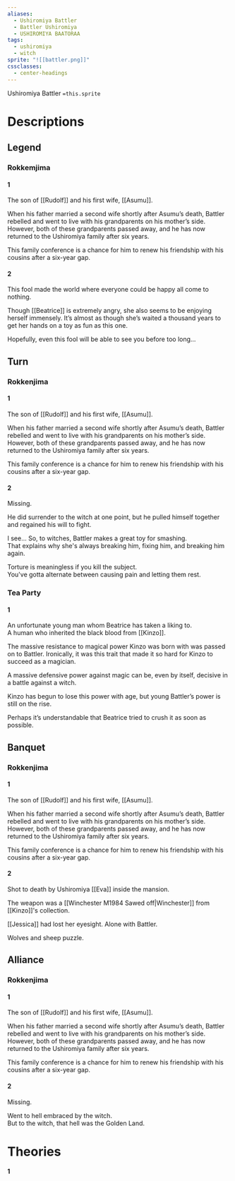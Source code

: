 ```yaml
---
aliases:
  - Ushiromiya Battler
  - Battler Ushiromiya
  - USHIROMIYA BAATORAA
tags:
  - ushiromiya
  - witch
sprite: "![[battler.png]]"
cssclasses:
  - center-headings
---
```

Ushiromiya Battler
`=this.sprite`
# Descriptions

## Legend
### Rokkemjima
#### 1
The son of [[Rudolf]] and his first wife, [[Asumu]].

When his father married a second wife shortly after Asumu’s death, Battler rebelled and went to live with his grandparents on his mother’s side. However, both of these grandparents passed away, and he has now returned to the Ushiromiya family after six years.

This family conference is a chance for him to renew his friendship with his cousins after a six-year gap.
#### 2
This fool made the world where everyone could be happy all come to nothing.

Though [[Beatrice]] is extremely angry, she also seems to be enjoying herself immensely. It’s almost as though she’s waited a thousand years to get her hands on a toy as fun as this one.

Hopefully, even this fool will be able to see you before too long...
## Turn
### Rokkenjima
#### 1
The son of [[Rudolf]] and his first wife, [[Asumu]].

When his father married a second wife shortly after Asumu’s death, Battler rebelled and went to live with his grandparents on his mother’s side. However, both of these grandparents passed away, and he has now returned to the Ushiromiya family after six years.

This family conference is a chance for him to renew his friendship with his cousins after a six-year gap.
#### 2
Missing.  

He did surrender to the witch at one point, but he pulled himself together and regained his will to fight.  

I see... So, to witches, Battler makes a great toy for smashing.  
That explains why she's always breaking him, fixing him, and breaking him again.  

Torture is meaningless if you kill the subject.  
You've gotta alternate between causing pain and letting them rest.
### Tea Party
#### 1
An unfortunate young man whom Beatrice has taken a liking to.  
A human who inherited the black blood from [[Kinzo]].  

The massive resistance to magical power Kinzo was born with was passed on to Battler. Ironically, it was this trait that made it so hard for Kinzo to succeed as a magician.  

A massive defensive power against magic can be, even by itself, decisive in a battle against a witch.  

Kinzo has begun to lose this power with age, but young Battler’s power is still on the rise.  

Perhaps it’s understandable that Beatrice tried to crush it as soon as possible.
## Banquet
### Rokkenjima
#### 1
The son of [[Rudolf]] and his first wife, [[Asumu]].

When his father married a second wife shortly after Asumu’s death, Battler rebelled and went to live with his grandparents on his mother’s side. However, both of these grandparents passed away, and he has now returned to the Ushiromiya family after six years.

This family conference is a chance for him to renew his friendship with his cousins after a six-year gap.
#### 2
Shot to death by Ushiromiya [[Eva]] inside the mansion.  

The weapon was a [[Winchester M1984 Sawed off|Winchester]] from [[Kinzo]]'s collection.  

[[Jessica]] had lost her eyesight. Alone with Battler.  

Wolves and sheep puzzle.
## Alliance
### Rokkenjima
#### 1
The son of [[Rudolf]] and his first wife, [[Asumu]].

When his father married a second wife shortly after Asumu’s death, Battler rebelled and went to live with his grandparents on his mother’s side. However, both of these grandparents passed away, and he has now returned to the Ushiromiya family after six years.

This family conference is a chance for him to renew his friendship with his cousins after a six-year gap.
#### 2
Missing.  

Went to hell embraced by the witch.  
But to the witch, that hell was the Golden Land.
# Theories
#### 1
